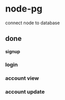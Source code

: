 # node-pg
  connect node to database
## done
 #### signup
 ### login
 ### account view 
 ### account update 